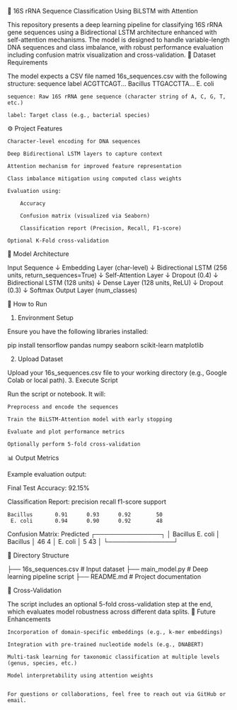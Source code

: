 🧬 16S rRNA Sequence Classification Using BiLSTM with Attention

This repository presents a deep learning pipeline for classifying 16S rRNA gene sequences using a Bidirectional LSTM architecture enhanced with self-attention mechanisms. The model is designed to handle variable-length DNA sequences and class imbalance, with robust performance evaluation including confusion matrix visualization and cross-validation.
📄 Dataset Requirements

The model expects a CSV file named 16s_sequences.csv with the following structure:
sequence	label
ACGTTCAGT...	Bacillus
TTGACCTTA...	E. coli

    sequence: Raw 16S rRNA gene sequence (character string of A, C, G, T, etc.)

    label: Target class (e.g., bacterial species)

⚙️ Project Features

    Character-level encoding for DNA sequences

    Deep Bidirectional LSTM layers to capture context

    Attention mechanism for improved feature representation

    Class imbalance mitigation using computed class weights

    Evaluation using:

        Accuracy

        Confusion matrix (visualized via Seaborn)

        Classification report (Precision, Recall, F1-score)

    Optional K-Fold cross-validation

🧠 Model Architecture

Input Sequence
     ↓
Embedding Layer (char-level)
     ↓
Bidirectional LSTM (256 units, return_sequences=True)
     ↓
Self-Attention Layer
     ↓
Dropout (0.4)
     ↓
Bidirectional LSTM (128 units)
     ↓
Dense Layer (128 units, ReLU)
     ↓
Dropout (0.3)
     ↓
Softmax Output Layer (num_classes)

🚀 How to Run
1. Environment Setup

Ensure you have the following libraries installed:

pip install tensorflow pandas numpy seaborn scikit-learn matplotlib

2. Upload Dataset

Upload your 16s_sequences.csv file to your working directory (e.g., Google Colab or local path).
3. Execute Script

Run the script or notebook. It will:

    Preprocess and encode the sequences

    Train the BiLSTM-Attention model with early stopping

    Evaluate and plot performance metrics

    Optionally perform 5-fold cross-validation

📊 Output Metrics

Example evaluation output:

Final Test Accuracy: 92.15%

Classification Report:
              precision    recall  f1-score   support

    Bacillus       0.91      0.93      0.92        50
     E. coli       0.94      0.90      0.92        48

Confusion Matrix:
                 Predicted
             ┌───────────────┐
             │  Bacillus  E. coli │
    Bacillus │     46        4     │
     E. coli │      5        43    │
             └───────────────┘

📁 Directory Structure

├── 16s_sequences.csv       # Input dataset
├── main_model.py           # Deep learning pipeline script
├── README.md               # Project documentation

🔄 Cross-Validation

The script includes an optional 5-fold cross-validation step at the end, which evaluates model robustness across different data splits.
🧪 Future Enhancements

    Incorporation of domain-specific embeddings (e.g., k-mer embeddings)

    Integration with pre-trained nucleotide models (e.g., DNABERT)

    Multi-task learning for taxonomic classification at multiple levels (genus, species, etc.)

    Model interpretability using attention weights


    For questions or collaborations, feel free to reach out via GitHub or email.
